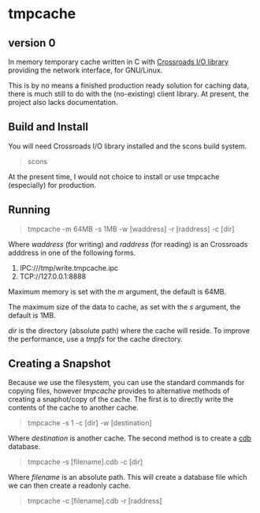 tmpcache
========
version 0
---------

In memory temporary cache written in C with 
[Crossroads I/O library](http://www.crossroads.io) providing the network
interface, for GNU/Linux.

This is by no means a finished production ready solution for caching data,
there is much still to do with the (no-existing) client library. At present,
the project also lacks documentation. 

Build and Install
------------------

You will need Crossroads I/O library installed and the scons build system. 

> scons

At the present time, I would not choice to install or use tmpcache
(especially) for production. 

Running
----------------

> tmpcache -m 64MB -s 1MB -w [waddress] -r [raddress] -c [dir]

Where _waddress_ (for writing) and _raddress_ (for reading) is 
an Crossroads adddress in one of the following forms.

1. IPC:///tmp/write.tmpcache.ipc
2. TCP://127.0.0.1:8888 

Maximum memory is set with the *m* argument, the default is 64MB. 

The maximum size of the data to cache, as set with the *s* argument, the
default is 1MB. 

_dir_ is the directory (absolute path) where the cache will reside. To 
improve the performance, use a *tmpfs* for the cache directory. 

Creating a Snapshot
--------------------

Because we use the filesystem, you can use the standard commands for copying
files, however *tmpcache* provides to alternative methods of creating a
snaphot/copy of the cache. The first is to directly write the contents of
the cache to another cache.

> tmpcache -s 1 -c [dir] -w [destination]

Where _destination_ is another cache. The second method is to create a 
[cdb](http://www.corpit.ru/mjt/tinycdb.html#intro) database.

> tmpcache -s [filename].cdb -c [dir]

Where _filename_ is an absolute path. This will create a database file which
we can then create a readonly cache. 

> tmpcache -c [filename].cdb -r [raddress]
 
